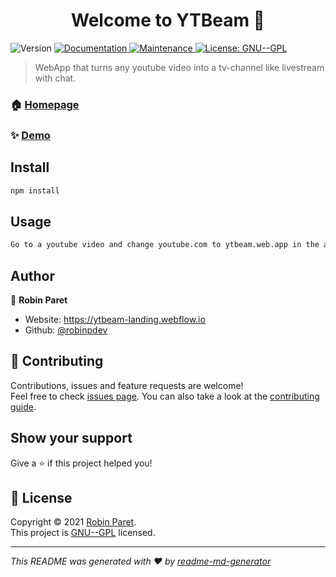 <h1 align="center">Welcome to YTBeam 👋</h1>
<p>
  <img alt="Version" src="https://img.shields.io/badge/version-1.0.0-blue.svg?cacheSeconds=2592000" />
  <a href="https://github.com/robinpdev/YTBeam#readme" target="_blank">
    <img alt="Documentation" src="https://img.shields.io/badge/documentation-yes-brightgreen.svg" />
  </a>
  <a href="https://github.com/robinpdev/YTBeam/graphs/commit-activity" target="_blank">
    <img alt="Maintenance" src="https://img.shields.io/badge/Maintained%3F-yes-green.svg" />
  </a>
  <a href="https://www.gnu.org/licenses/gpl-3.0.html" target="_blank">
    <img alt="License: GNU--GPL" src="https://img.shields.io/github/license/robinpdev/YTBeam" />
  </a>
</p>

> WebApp that turns any youtube video into a tv-channel like livestream with chat.

### 🏠 [Homepage](https://github.com/robinpdev/YTBeam)

### ✨ [Demo](https://ytbeam.web.app/room.html?v=aqz-KE-bpKQ)

## Install

```sh
npm install
```

## Usage

```sh
Go to a youtube video and change youtube.com to ytbeam.web.app in the address bar.
```

## Author

👤 **Robin Paret**

* Website: https://ytbeam-landing.webflow.io
* Github: [@robinpdev](https://github.com/robinpdev)

## 🤝 Contributing

Contributions, issues and feature requests are welcome!<br />Feel free to check [issues page](https://github.com/robinpdev/YTBeam/issues). You can also take a look at the [contributing guide](https://github.com/robinpdev/YTBeam/blob/master/CONTRIBUTING.md).

## Show your support

Give a ⭐️ if this project helped you!

## 📝 License

Copyright © 2021 [Robin Paret](https://github.com/robinpdev).<br />
This project is [GNU--GPL](https://www.gnu.org/licenses/gpl-3.0.html) licensed.

***
_This README was generated with ❤️ by [readme-md-generator](https://github.com/kefranabg/readme-md-generator)_